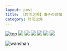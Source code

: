 ```yaml
---
layout: post
title: 【时间之外】虫子の烦恼
category: 时间之外
---
```

![top](http://s79weexgu.hd-bkt.clouddn.com/img/top-220325-2.png)
![](http://s79wgrh40.hd-bkt.clouddn.com/img/worry-220512-1.jpeg)
![](http://s79weexgu.hd-bkt.clouddn.com/img/7111700691812_.pic.jpg)
![](http://s79weexgu.hd-bkt.clouddn.com/img/7121700691928_.pic.jpg)
![](http://s79weexgu.hd-bkt.clouddn.com/img/7151700698786_.pic.jpg)
![](http://s79weexgu.hd-bkt.clouddn.com/img/7131700692087_.pic.jpg)
![](http://s79weexgu.hd-bkt.clouddn.com/img/7141700692188_.pic.jpg)

[//]: # (![]&#40;http://s79weexgu.hd-bkt.clouddn.com/img/8051700911569_.pic.jpg&#41;)
![wanshan](http://s79weexgu.hd-bkt.clouddn.com/img/wanshan.png)
  




